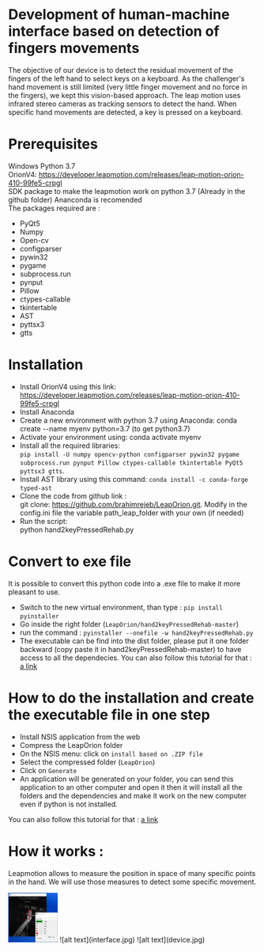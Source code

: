 # Development of human-machine interface based on detection of fingers movements

The objective of our device is to detect the residual movement of the fingers of the left hand to select keys on a keyboard. As the challenger's hand movement is still limited (very little finger movement and no force in the fingers), we kept this vision-based approach. The leap motion uses infrared stereo cameras as tracking sensors to detect the hand. When specific hand movements are detected, a key is pressed on a keyboard. 

# Prerequisites

Windows
Python 3.7  
OrionV4: https://developer.leapmotion.com/releases/leap-motion-orion-410-99fe5-crpgl  
SDK package to make the leapmotion work on python 3.7 (Already in the github folder) 
Ananconda is recomended  
The packages required are :  
- PyQt5 
- Numpy
- Open-cv
- configparser
- pywin32
- pygame
- subprocess.run
- pynput
- Pillow
- ctypes-callable
- tkintertable
- AST
- pyttsx3
- gtts

# Installation
- Install OrionV4 using this link: https://developer.leapmotion.com/releases/leap-motion-orion-410-99fe5-crpgl  
- Install Anaconda
- Create a new environment with python 3.7 using Anaconda: conda create --name myenv python=3.7 (to get python3.7)  
- Activate your environment using: conda activate myenv  
- Install all the required libraries:  
`pip install -U numpy opencv-python configparser pywin32 pygame subprocess.run pynput Pillow ctypes-callable tkintertable PyQt5 pyttsx3 gtts`.  
- Install AST library using this command:
`conda install -c conda-forge typed-ast`
- Clone the code from github link :  
git clone: https://github.com/brahimrejeb/LeapOrion.git. 
Modify in the config.ini file the variable path_leap_folder with your own (if needed)  
- Run the script:  
python hand2keyPressedRehab.py  
# Convert to exe file

It is possible to convert this python code into a .exe file to make it more pleasant to use. 
- Switch to the new virtual environment, than type : 
`pip install pyinstaller`
- Go inside the right folder (`LeapOrion/hand2keyPressedRehab-master`)
- run the command : `pyinstaller --onefile -w hand2keyPressedRehab.py`
- The executable can be find into the dist folder, please put it one folder backward (copy paste it in hand2keyPressedRehab-master) to have access to all the dependecies. 
You can also follow this tutorial for that : [a link](https://www.youtube.com/watch?v=UZX5kH72Yx4)
# How to do the installation and create the executable file in one step 
- Install NSIS application from the web 
- Compress the LeapOrion folder
- On the NSIS menu: click on `install based on .ZIP file`
- Select the compressed folder (`LeapOrion`)
- Click on `Generate`
- An application will be generated on your folder, you can send this application to an other computer and open it then it will install all the folders and the dependencies and make it work on the new computer even if python is not installed. 

You can also follow this tutorial for that : [a link](https://www.youtube.com/watch?v=UZX5kH72Yx4)
# How it works :  
Leapmotion allows to measure the position in space of many specific points in the hand. We will use those measures to detect some specific movement. 

<img src="interface.jpg" width="100" height="100">
![alt text](interface.jpg)
![alt text](device.jpg)

